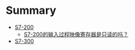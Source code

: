 # Summary

* [S7-200](chapter1.md)
  * [S7-200的输入过程映像寄存器是只读的吗？](chapter1/s7-200de-shu-ru-ying-xiang-ji-cun-qi-shi-zhi-du-de-ma-ff1f.md)
* [S7-300](README.md)

